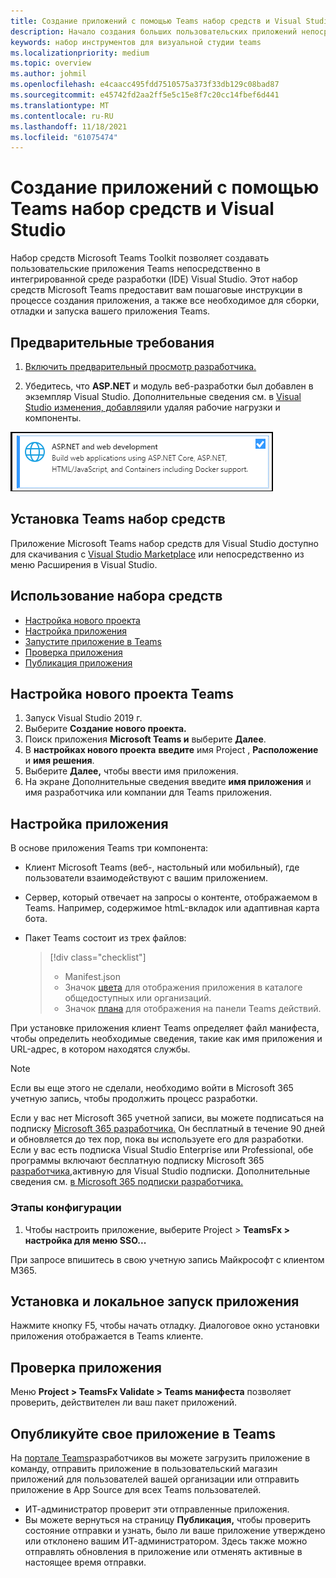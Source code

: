 ```yaml
---
title: Создание приложений с помощью Teams набор средств и Visual Studio
description: Начало создания больших пользовательских приложений непосредственно Visual Studio с Microsoft Teams набор средств. Научитесь настраивать приложение в Visual Studio, проверять приложение и публиковать его с Visual Studio и портала разработчиков.
keywords: набор инструментов для визуальной студии teams
ms.localizationpriority: medium
ms.topic: overview
ms.author: johmil
ms.openlocfilehash: e4caacc495fdd7510575a373f33db129c08bad87
ms.sourcegitcommit: e45742fd2aa2ff5e5c15e8f7c20cc14fbef6d441
ms.translationtype: MT
ms.contentlocale: ru-RU
ms.lasthandoff: 11/18/2021
ms.locfileid: "61075474"
---
```

# <a name="build-apps-with-the-teams-toolkit-and-visual-studio"></a>Создание приложений с помощью Teams набор средств и Visual Studio

Набор средств Microsoft Teams Toolkit позволяет создавать пользовательские приложения Teams непосредственно в интегрированной среде разработки (IDE) Visual Studio. Этот набор средств Microsoft Teams предоставит вам пошаговые инструкции в процессе создания приложения, а также все необходимое для сборки, отладки и запуска вашего приложения Teams.

## <a name="prerequisites"></a>Предварительные требования

1. [Включить предварительный просмотр разработчика.](../resources/dev-preview/developer-preview-intro.md#enable-developer-preview)

2. Убедитесь, что **<span>ASP.NET</span>** и модуль веб-разработки был добавлен в экземпляр Visual Studio. Дополнительные сведения см. в [Visual Studio изменения, добавляя](/visualstudio/install/modify-visual-studio?view=vs-2019&preserve-view=true)или удаляя рабочие нагрузки и компоненты.

![Модуль visual studio asp.net](../assets/images/visual-studio-web-dev-module.png)

## <a name="install-the-teams-toolkit"></a>Установка Teams набор средств

Приложение Microsoft Teams набор средств для Visual Studio доступно для скачивания с [Visual Studio Marketplace](https://marketplace.visualstudio.com/items?itemName=msft-vsteamstoolkit.vsteamstoolkit) или непосредственно  из меню Расширения в Visual Studio.

## <a name="use-the-toolkit"></a>Использование набора средств

- [Настройка нового проекта](#set-up-a-new-teams-project)
- [Настройка приложения](#configure-your-app)
- [Запустите приложение в Teams](#install-and-run-your-app-locally)
- [Проверка приложения](#validate-your-app)
- [Публикация приложения](#publish-your-app-to-teams)

## <a name="set-up-a-new-teams-project"></a>Настройка нового проекта Teams

1. Запуск Visual Studio 2019 г.
2. Выберите **Создание нового проекта.**
3. Поиск приложения **Microsoft Teams и** выберите **Далее**.
4. В **настройках нового проекта** **введите** имя Project , **Расположение** и **имя решения**.
5. Выберите **Далее,** чтобы ввести имя приложения.
6. На экране Дополнительные сведения введите  **имя приложения** и имя разработчика или компании для Teams приложения.

## <a name="configure-your-app"></a>Настройка приложения

В основе приложения Teams три компонента:

- Клиент Microsoft Teams (веб-, настольный или мобильный), где пользователи взаимодействуют с вашим приложением.
- Сервер, который отвечает на запросы о контенте, отображаемом в Teams. Например, содержимое htmL-вкладок или адаптивная карта бота.
- Пакет Teams состоит из трех файлов:

    > [!div class="checklist"]
    >
    > - Manifest.json
    > - Значок [цвета](../resources/schema/manifest-schema.md#icons) для отображения приложения в каталоге общедоступных или организаций.
    > - Значок [плана](../resources/schema/manifest-schema.md#icons) для отображения на панели Teams действий.

При установке приложения клиент Teams определяет файл манифеста, чтобы определить необходимые сведения, такие как имя приложения и URL-адрес, в котором находятся службы.

> [!NOTE]
>Если вы еще этого не сделали, необходимо войти в Microsoft 365 учетную запись, чтобы продолжить процесс разработки.
>
> Если у вас нет Microsoft 365 учетной записи, вы можете подписаться на подписку [Microsoft 365 разработчика.](https://developer.microsoft.com/microsoft-365/dev-program) Он бесплатный в течение 90 дней и обновляется до тех пор, пока вы используете его для разработки. Если у вас есть подписка Visual Studio Enterprise или Professional, обе программы включают бесплатную подписку Microsoft 365 [разработчика,](https://aka.ms/MyVisualStudioBenefits)активную для Visual Studio подписки. Дополнительные сведения см. [в Microsoft 365 подписки разработчика.](/office/developer-program/office-365-developer-program-get-started)

### <a name="configuration-steps"></a>Этапы конфигурации

1. Чтобы настроить приложение, выберите Project > **TeamsFx > настройка для меню SSO...**

При запросе впишитесь в свою учетную запись Майкрософт с клиентом M365.

## <a name="install-and-run-your-app-locally"></a>Установка и локальное запуск приложения

Нажмите кнопку F5, чтобы начать отладку. Диалоговое окно установки приложения отображается в Teams клиенте.

## <a name="validate-your-app"></a>Проверка приложения

Меню **Project > TeamsFx Validate > Teams манифеста** позволяет проверить, действителен ли ваш пакет приложений.

## <a name="publish-your-app-to-teams"></a>Опубликуйте свое приложение в Teams

На [портале Teams](https://dev.teams.microsoft.com/home)разработчиков вы можете загрузить приложение в команду, отправить приложение в пользовательский магазин приложений для пользователей вашей организации или отправить приложение в App Source для всех Teams пользователей.

- ИТ-администратор проверит эти отправленные приложения.
- Вы можете вернуться на страницу **Публикация,** чтобы проверить состояние отправки и узнать, было ли ваше приложение утверждено или отклонено вашим ИТ-администратором. Здесь также можно отправлять обновления в приложение или отменять активные в настоящее время отправки.
